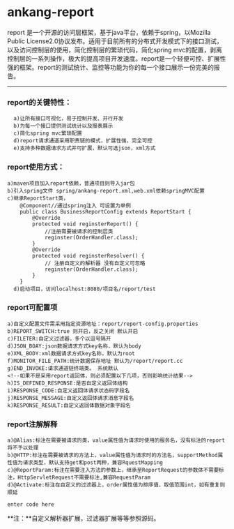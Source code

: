 # ankang-report
 report 是一个开源的访问层框架，基于java平台，依赖于spring，以Mozilla Public License2.0协议发布。适用于目前所有的分布式开发模式下的接口测试，以及访问控制层的使用，简化控制层的繁琐代码，简化spring mvc的配置，剥离控制层的一系列操作，极大的提高项目开发速度。report是一个轻便可控、扩展性强的框架。report的测试统计、监控等功能为你的每一个接口展示一份完美的报告。
 


----------


### **report的关键特性：**

	  a)让所有接口可视化，易于控制开发、并行开发
	  b)为每一个接口提供测试统计以及报表展示
	  c)简化spring mvc繁琐配置
      d)report请求通道采用职责链的模式，扩展性强，完全可控
      e)支持多种数据请求方式并可扩展，默认可选json，xml方式

  
### report使用方式：
    a)maven项目加入report依赖，普通项目则导入jar包
    b)引入spring文件 spring/ankang-report.xml,web.xml依赖springMVC配置
    c)继承ReportStart类，
        @Component//通过spring注入 可设置为单例
        public class BusinessReportConfig extends ReportStart {
        	@Override
        	protected void reginsterReport() {
        		//注册需要被请求的控制层类
        		reginster(OrderHandler.class);
        	}
        	@Override
        	protected void reginsterResolver() {
        		// 注册自定义的解析器 没有自定义可忽略
        		reginster(OrderHandler.class);
        	}
        }
      d)启动项目，访问localhost:8080/项目名/report/test
### report可配置项
    a)自定义配置文件需采用指定资源地址：report/report-config.properties
    b)REPORT_SWITCH:true 则开启，反之关闭 默认开启
    c)FILETER:自定义过滤器，多个以逗号隔开
    d)JSON_BOAY:json数据请求方式key名称，默认为body
    e)XML_BODY:xml数据请求方式key名称，默认为root
    f)MONITOR_FILE_PATH:统计数据保存地址 默认为/report/report.cc
    g)END_INVOKE:请求通道链终端类。 系统默认
    <!--如果不是采用report返回体，则必须配置以下几项，否则影响统计结果-->
    h)IS_DEFINED_RESPONSE:是否自定义返回体结构
    i)RESPONSE_CODE:自定义返回体请求状态码字段名
    j)RESPONSE_MESSAGE:自定义返回体请求消息字段名
    k)RESPONSE_RESULT:自定义返回体数据对象字段名
    
### report注解解释
    a)@Alias:标注在需要被请求的类，value属性值为请求时使用的服务名，没有标注的report将不予以处理
    b)@HTTP:标注在需要被请求的方法上，value属性值为请求时的方法名，supportMethod属性值为请求类型，默认支持get和post两种，兼容RquestMapping
    c)@ReportParam:标注在需要注入方法的参数上，继承至ReportRequest的参数体不需要标注，HttpServletRequest不需要标注,兼容RequestParam
    d)@Activate:标注在自定义的过滤器上，order属性值为排序值，取值范围int，如有重复则顺延

    enter code here

**注：**自定义解析器扩展，过滤器扩展等等参照源码。




